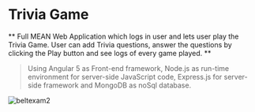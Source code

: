 # Trivia Game
** Full MEAN Web Application which logs in user and lets user play the Trivia Game. User can add Trivia questions, answer the questions by 
clicking the Play button and see logs of every game played. **

> Using Angular 5 as Front-end framework, Node.js as run-time environment for server-side JavaScript code, Express.js for server-side framework and MongoDB as noSql database.

![beltexam2](https://user-images.githubusercontent.com/13756917/35623440-7eea32e8-0640-11e8-8f51-fa9b95cbd738.png)
